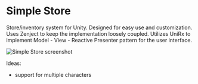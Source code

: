 # Simple Store
Store/inventory system for Unity. Designed for easy use and customization. Uses Zenject to keep the implementation loosely coupled. Utilizes UniRx to implement Model - View - Reactive Presenter pattern for the user interface.

![Simple Store screenshot](http://tommiseppanen.github.io/screenshots/simple-store.png)

Ideas:
- support for multiple characters
